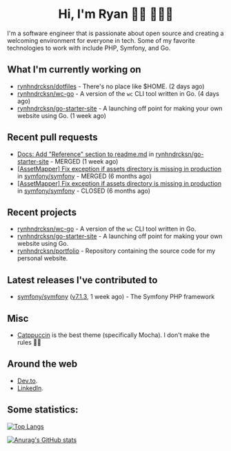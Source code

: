 <div align="center">
  <h1>Hi, I'm Ryan 👋🏻 👨🏻‍💻</h1>
</div>

I'm a software engineer that is passionate about open source and creating a welcoming environment for everyone in tech.
Some of my favorite technologies to work with include PHP, Symfony, and Go.

## What I'm currently working on

- [rynhndrcksn/dotfiles](https://github.com/rynhndrcksn/dotfiles) - There&#39;s no place like $HOME. (2 days ago)
- [rynhndrcksn/wc-go](https://github.com/rynhndrcksn/wc-go) - A version of the `wc` CLI tool written in Go. (4 days ago)
- [rynhndrcksn/go-starter-site](https://github.com/rynhndrcksn/go-starter-site) - A launching off point for making your own website using Go. (1 week ago)

## Recent pull requests

- [Docs: Add &#34;Reference&#34; section to readme.md](https://github.com/rynhndrcksn/go-starter-site/pull/2) in [rynhndrcksn/go-starter-site](https://github.com/rynhndrcksn/go-starter-site) - MERGED (1 week ago)
- [ [AssetMapper] Fix exception if assets directory is missing in production](https://github.com/symfony/symfony/pull/53701) in [symfony/symfony](https://github.com/symfony/symfony) - MERGED (6 months ago)
- [[AssetMapper] Fix exception if assets directory is missing in production](https://github.com/symfony/symfony/pull/53677) in [symfony/symfony](https://github.com/symfony/symfony) - CLOSED (6 months ago)

## Recent projects

- [rynhndrcksn/wc-go](https://github.com/rynhndrcksn/wc-go) - A version of the `wc` CLI tool written in Go.
- [rynhndrcksn/go-starter-site](https://github.com/rynhndrcksn/go-starter-site) - A launching off point for making your own website using Go.
- [rynhndrcksn/portfolio](https://github.com/rynhndrcksn/portfolio) - Repository containing the source code for my personal website.

## Latest releases I've contributed to

- [symfony/symfony](https://github.com/symfony/symfony) ([v7.1.3](https://github.com/symfony/symfony/releases/tag/v7.1.3), 1 week ago) - The Symfony PHP framework

## Misc
- [Catppuccin](https://github.com/catppuccin/catppuccin) is the best theme (specifically Mocha). I don't make the rules 🤷‍♂️

## Around the web
- [Dev.to](https://dev.to/rynhndrcksn).
- [LinkedIn](https://www.linkedin.com/in/rynhndrcksn/).

## Some statistics:
[![Top Langs](https://github-readme-stats.vercel.app/api/top-langs/?username=rynhndrcksn&layout=compact&theme=github_dark)](https://github.com/anuraghazra/github-readme-stats)

[![Anurag's GitHub stats](https://github-readme-stats.vercel.app/api?username=rynhndrcksn&count_private=true&show_icons=true&theme=github_dark)](https://github.com/anuraghazra/github-readme-stats)

